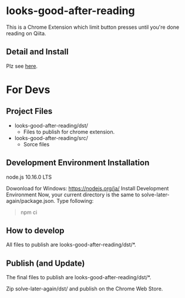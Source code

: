 # looks-good-after-reading

This is a Chrome Extension which limit button presses until you're done reading on Qiita.

## Detail and Install

Plz see [here](https://chrome.google.com/webstore/detail/looks-good-after-reading/fhklnogonfmkoiamnemdcoodbjpgfdfl).

# For Devs

## Project Files
* looks-good-after-reading/dst/
  - Files to publish for chrome extension.
* looks-good-after-reading/src/
  - Sorce files


## Development Environment Installation
node.js
10.16.0 LTS

Dowonload for Windows: https://nodejs.org/ja/
Install Development Environment
Now, your current directory is the same to solve-later-again/package.json. Type following:

> npm ci

## How to develop
All files to publish are looks-good-after-reading/dst/*.


## Publish (and Update)
The final files to publish are looks-good-after-reading/dst/*.

Zip solve-later-again/dst/ and publish on the Chrome Web Store.
